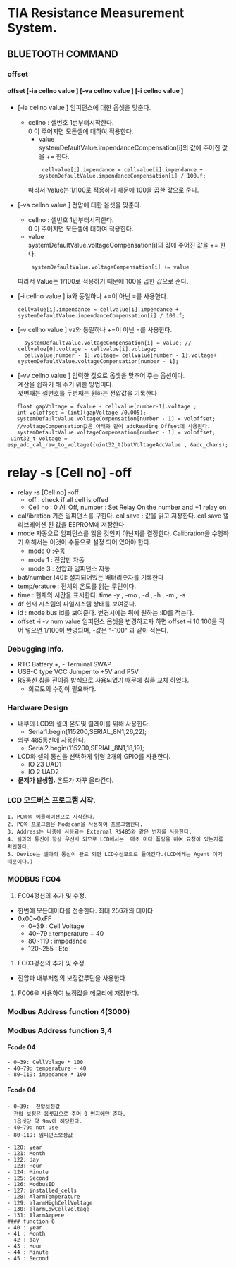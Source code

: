 # TIA Resistance Measurement System.
## BLUETOOTH COMMAND
### offset #
 #### offset    [-ia cellno value ] [-va  cellno value ]    [-i  cellno value ] 
 * [-ia cellno value ] 임피던스에 대한 옵셋을 맞춘다. 
   * cellno : 셀번호 1번부터시작한다.   
                  0 이 주어지면 모든셀에 대하여 적용한다.   
       * value    
         systemDefaultValue.impendanceCompensation[i]의 
         값에 주어진 값을 += 한다.   
         ```
          cellvalue[i].impendance = cellvalue[i].impendance +   systemDefaultValue.impendanceCompensation[i] / 100.f;   
          ```
      따라서 Value는 1/100로 적용하기 때문에 100을 곱한 
      값으로 준다.   
 * [-va  cellno value ]  전압에 대한 옵셋을 맞춘다. 
      * cellno : 셀번호 1번부터시작한다.   
                  0 이 주어지면 모든셀에 대하여 적용한다.   
      * value    
         systemDefaultValue.voltageCompensation[i]의 
         값에 주어진 값을 += 한다.     
        ``` 
         systemDefaultValue.voltageCompensation[i] += value 
        ```
      따라서 Value는 1/100로 적용하기 때문에 100을 곱한 
      값으로 준다.   
 * [-i cellno value ] ia와 동일하나 +=이 아닌 =를 사용한다.
      ```
      cellvalue[i].impendance = cellvalue[i].impendance + systemDefaultValue.impendanceCompensation[i] / 100.f;
      ```
 * [-v cellno value ] va와 동일하나 +=이 아닌 =를 사용한다.
      ```
        systemDefaultValue.voltageCompensation[i] = value; // cellvalue[0].voltage - cellvalue[i].voltage;
        cellvalue[number - 1].voltage= cellvalue[number - 1].voltage+ systemDefaultValue.voltageCompensation[number - 1];
      ```

 * [-vv cellno value ] 입력한 값으로 옵셋을 맞추어 주는 옵션이다.     
 계산을 쉽하기 해 주기 위한 방법이다.   
 첫번째는 셀번호를 두번째는 원하는 전압값을 기록한다
 ```
    float gapVoltage = fvalue - cellvalue[number-1].voltage ;
    int voloffset = (int)(gapVoltage /0.005);
    systemDefaultValue.voltageCompensation[number - 1] = voloffset;
    //voltageCompensation값은 아래와 같이 adcReading Offset에 사용된다.
    systemDefaultValue.voltageCompensation[number - 1] = voloffset;
  uint32_t voltage = esp_adc_cal_raw_to_voltage((uint32_t)batVoltageAdcValue , &adc_chars);
 ``` 

# relay -s [Cell no] -off 
  - relay -s [Cell no] -off 
    - off : check if all cell is offed 
    - Cell no : 0 All Off, 
      number : Set Relay On the number and +1 relay on 
  - cal/ibration 기준 임피던스를 구한다. 
    cal save : 값을 읽고 저장한다.
    cal save 캘리브레이션 된 값을 EEPROM에 저장한다
  - mode  자동으로 임피던스를 읽을 것인지 아닌지를 결정한다. 
          Calibration을 수행하기 위해서는 이것이 수동으로 설정 되어 있어야 한다.
    - mode 0 :수동
    - mode 1 : 전압만 자동
    - mode 3 : 전압과 임피던스 자동 
  - bat/number [40]: 설치되어있는 배터리숫자를 기록한다
  - temp/erature : 전체의 온도를 읽는 루틴이다.
  - time : 현재의 시간을 표시한다. 
    time -y , -mo , -d , -h , -m , -s 
  - df 현재 시스템의 파일시스템 상태를 보여준다.
  - id : mode bus id를 보여준다. 변경시에는 뒤에 원하는 :ID를 적는다.
  - offset -i -v num value 
    임피던스 옵셋을 변경하고자 하면 
    offset -i 10 100을 적어 넣으면 1/100이 반영되며, -값은 "-100" 과 같이 적는다.
  

### Debugging Info.
- RTC Battery +, - Terminal SWAP
- USB-C type VCC Jumper to +5V and P5V
- RS통신 칩을 전이중 방식으로 사용되었기 때문에 칩을 교체 하였다. 
    - 회로도의 수정이 필요하다.

### Hardware Design

  - 내부의 LCD와 셀의 온도및 릴레이를 위해 사용한다.   
    - Serial1.begin(115200,SERIAL_8N1,26,22);
  - 외부 485통신에 사용한다.   
    - Serial2.begin(115200,SERIAL_8N1,18,19);
  - LCD와 셀의 통신을 선택하게 위형 2개의 GPIO를 사용한다.
    - IO 23 UAD1 
    - IO 2  UAD2 
  - **문제가 발생함.**  온도가 자꾸 올라간다. 

### LCD 모드버스 프로그램 시작.
    1. PC와의 에뮬레이션으로 시작한다. 
    2. PC쪽 프로그램은 Modscan을 사용하여 프로그램한다. 
    3. Address는 나중에 사용되는 External RS485와 같은 번지를 사용한다.
    4. 셀과의 통신이 항상 우선시 되므로 LCD에서는  매초 마다 폴링을 하여 요청이 있는지를 확인한다. 
    5. Device는 셀과의 통신이 완료 되면 LCD수신모드로 들어간다.(LCD에게는 Agent 이기 때문이다.)

### MODBUS FC04
1. FC04펑션의 추가 및 수정.    
  - 한번에 모든데이타를 전송한다. 최대 256개의 데이타   
  - 0x00~0xFF 
    - 0~39 : Cell Voltage
    - 40~79 : temperature + 40
    - 80~119 : impedance 
    - 120~255 : Etc 

1. FC03펑션의 추가 및 수정.    
  - 전압과 내부저항의 보정값루틴을 사용한다.
1. FC06을 사용하여 보정값을 메모리에 저장한다.


### Modbus Address function 4(3000)

### Modbus Address function 3,4
#### Fcode 04
    - 0~39: CellVolage * 100 
    - 40~79: temperature + 40
    - 80~119: impedance * 100 
#### Fcode 04
    - 0~39:  전압보정값
      전압 보정은 옵셋값으로 주며 0 번지에만 준다. 
      1옵셋당 약 9mv에 해당한다.
    - 40~79: not use 
    - 80~119: 임피던스보정값 

    - 120: year
    - 121: Month 
    - 122: day 
    - 123: Hour
    - 124: Minute 
    - 125: Second
    - 126: ModbusID
    - 127: installed_cells 
    - 128: AlarmTemperature 
    - 129: alarmHighCellVoltage 
    - 130: alarmLowCellVoltage 
    - 131: AlarmAmpere 
    #### function 6
    - 40 : year
    - 41 : Month 
    - 42 : day 
    - 43 : Hour
    - 44 : Minute 
    - 45 : Second